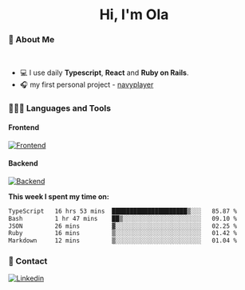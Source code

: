 <h1 align="center">Hi, I'm Ola</h1>

### 💅 About Me

<br/>

- 💻 I use daily **Typescript**, **React** and **Ruby on Rails**.
- 🎧 my first personal project - [navyplayer](https://navyplayer.netlify.app/)

### 👩🏻‍💻 Languages and Tools

#### Frontend

[![Frontend](https://skillicons.dev/icons?i=react,nextjs,ts,js,html,css,scss,tailwind)](https://skillicons.dev)

#### Backend
[![Backend](https://skillicons.dev/icons?i=nodejs,express,nestjs,rails,graphql)](https://skillicons.dev)

**This week I spent my time on:**

<!--START_SECTION:waka-->

```txt
TypeScript   16 hrs 53 mins  █████████████████████▒░░░   85.87 %
Bash         1 hr 47 mins    ██▒░░░░░░░░░░░░░░░░░░░░░░   09.10 %
JSON         26 mins         ▓░░░░░░░░░░░░░░░░░░░░░░░░   02.25 %
Ruby         16 mins         ▒░░░░░░░░░░░░░░░░░░░░░░░░   01.42 %
Markdown     12 mins         ▒░░░░░░░░░░░░░░░░░░░░░░░░   01.04 %
```

<!--END_SECTION:waka-->

### 📨 Contact
  
[![Linkedin](https://skillicons.dev/icons?i=linkedin)](https://linkedin.com/in/aleksandra-kamińska)
